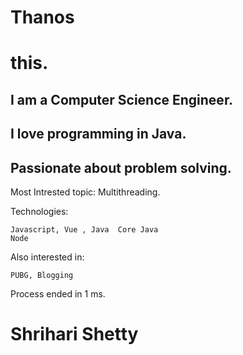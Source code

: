 # Thanos
# this.

## I am a Computer Science Engineer.
## I love programming in Java.
## Passionate about problem solving.

Most Intrested topic: Multithreading.


Technologies:

    Javascript, Vue , Java  Core Java
    Node

Also interested in:

    PUBG, Blogging

Process ended in 1 ms.

# Shrihari Shetty
